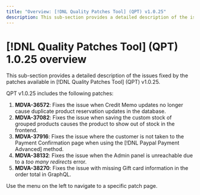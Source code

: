 ```yaml
---
title: "Overview: [!DNL Quality Patches Tool] (QPT) v1.0.25"
description: This sub-section provides a detailed description of the issues fixed by the patches available in [!DNL Quality Patches Tool] (QPT) v1.0.25.
---
```

# [!DNL Quality Patches Tool] (QPT) 1.0.25 overview

This sub-section provides a detailed description of the issues fixed by the patches available in [!DNL Quality Patches Tool] (QPT) v1.0.25.

QPT v1.0.25 includes the following patches:

1. **MDVA-36572**: Fixes the issue when Credit Memo updates no longer cause duplicate product reservation updates in the database.
1. **MDVA-37082**: Fixes the issue when saving the custom stock of grouped products causes the product to show out of stock in the frontend.
1. **MDVA-37916**: Fixes the issue where the customer is not taken to the Payment Confirmation page when using the [!DNL Paypal Payment Advanced] method.
1. **MDVA-38132**: Fixes the issue when the Admin panel is unreachable due to a *too many redirects* error.
1. **MDVA-38270**: Fixes the issue with missing Gift card information in the order total in GraphQL.

Use the menu on the left to navigate to a specific patch page.

